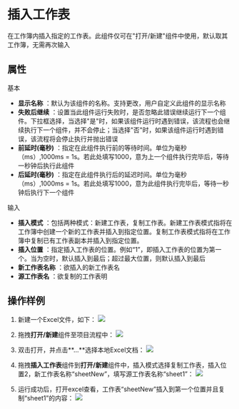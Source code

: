 # 插入工作表

在工作簿内插入指定的工作表。此组件仅可在&quot;打开/新建&quot;组件中使用，默认取其工作簿，无需再次输入

## 属性
基本
- **显示名称** ：默认为该组件的名称。支持更改，用户自定义此组件的显示名称
- **失败后继续** ：设置当此组件运行失败时，是否忽略此错误继续运行下一个组件。下拉框选择，当选择"是"时，如果该组件运行时遇到错误，该流程也会继续执行下一个组件，并不会停止；当选择"否"时，如果该组件运行时遇到错误，该流程将会停止执行并抛出错误
- **前延时(毫秒)** ：指定在此组件执行前的等待时间。单位为毫秒（ms）,1000ms = 1s。若此处填写1000，意为上一个组件执行完毕后，等待一秒钟后执行此组件
- **后延时(毫秒)** ：指定在此组件执行后的延迟时间。单位为毫秒（ms）,1000ms = 1s。若此处填写1000，意为此组件执行完毕后，等待一秒钟后执行下一个组件


输入

- **插入模式** ：包括两种模式：新建工作表，复制工作表。新建工作表模式指将在工作簿中创建一个新的工作表并插入到指定位置。复制工作表模式指将在工作簿中复制已有工作表副本并插入到指定位置。
- **插入位置** ：指定插入工作表的位置。例如“1”，即插入工作表的位置为第一个。当为空时，默认插入到最后；超过最大位置，则默认插入到最后
- **新工作表名称** ：欲插入的新工作表名
- **源工作表名** ：欲复制的工作表明

## 操作样例

1. 新建一个Excel文件，如下：
![](https://docimages.blob.core.chinacloudapi.cn/images/Activities/GetWorksheetsName1.png)

2. 拖拽**打开/新建**组件至项目流程中：
![](https://docimages.blob.core.chinacloudapi.cn/images/Activities/OpenExcel1.png)

3. 双击打开，并点击**...**选择本地Excel文档：
![](https://docimages.blob.core.chinacloudapi.cn/images/Activities/OpenExcel2.png)

4. 拖拽**插入工作表**组件到**打开/新建**组件中，插入模式选择复制工作表，插入位置2，新工作表名称“sheetNew”，填写源工作表名称“sheet1”：
![](https://docimages.blob.core.chinacloudapi.cn/images/Activities/InsertWorksheets1.png)

5. 运行成功后，打开excel查看，工作表“sheetNew”插入到第一个位置并且复制“sheet1”的内容：
![](https://docimages.blob.core.chinacloudapi.cn/images/Activities/InsertWorksheets2.png)
